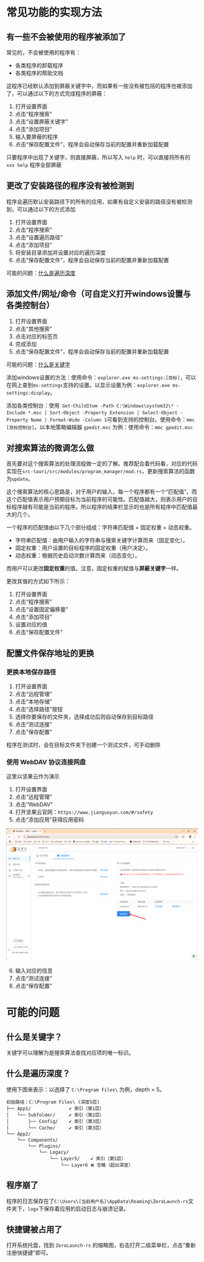 # 常见功能的实现方法

## 有一些不会被使用的程序被添加了

常见的，不会被使用的程序有：
* 各类程序的卸载程序
* 各类程序的帮助文档

这程序已经默认添加到屏蔽关键字中，而如果有一些没有被包括的程序也被添加了，可以通过以下的方式完成程序的屏蔽：
1. 打开设置界面
2. 点击“程序搜索”
3. 点击“设置屏蔽关键字”
4. 点击“添加项目”
5. 输入要屏蔽的程序
6. 点击“保存配置文件”，程序会自动保存当前的配置并重新加载配置

只要程序中出现了关键字，则直接屏蔽，所以写入 `help` 时，可以直接将所有的 `xxx help` 程序全部屏蔽

## 更改了安装路径的程序没有被检测到

程序会遍历默认安装路径下的所有的应用，如果有自定义安装的路径没有被检测到，可以通过以下的方式添加
1. 打开设置界面
2. 点击“程序搜索”
3. 点击“设置遍历路径”
4. 点击“添加项目”
5. 将安装目录添加并设置对应的遍历深度
6. 点击“保存配置文件”，程序会自动保存当前的配置并重新加载配置

可能的问题：[什么是遍历深度](#什么是遍历深度)

## 添加文件/网址/命令（可自定义打开windows设置与各类控制台）

1. 打开设置界面
2. 点击“其他搜索”
3. 点击对应的标签页
4. 完成添加
5. 点击“保存配置文件”，程序会自动保存当前的配置并重新加载配置

可能的问题：[什么是关键字](#什么是关键字)

添加windows设置的方法：使用命令：`explorer.exe ms-settings:[目标]`，可以在网上查到`ms-settings`支持的设置。以显示设置为例：`explorer.exe ms-settings:display`。

添加各类控制台：使用` Get-ChildItem -Path C:\Windows\system32\* -Include *.msc | Sort-Object -Property Extension | Select-Object -Property Name | Format-Wide -Column 1`可看到支持的控制台。使用命令：`mmc [目标控制台]`。以本地策略编辑器 `gpedit.msc` 为例：使用命令：`mmc gpedit.msc`

## 对搜索算法的微调怎么做

首先要对这个搜索算法的处理流程做一定的了解。推荐配合着代码看，对应的代码实现在`src-tauri/src/modules/program_manager/mod.rs`，更新搜索算法的函数为`update`。

这个搜索算法的核心思路是，对于用户的输入，每一个程序都有一个“匹配值”，而这个匹配值表示用户预期目标为当前程序的可能性。匹配值越大，则表示用户的目标程序越有可能是当前的程序。所以程序的结果栏显示的也是所有程序中匹配值最大的几个。

一个程序的匹配值由以下几个部分组成：字符串匹配值 + 固定权重 + 动态权重。
* 字符串匹配值：由用户输入的字符串与搜索关键字计算而来（固定变化）。
* 固定权重：用户设置的目标程序的固定权重（用户决定）。
* 动态权重：根据历史启动次数计算而来（动态变化）。

而用户可以更改**固定权重**的值。注意，固定权重的赋值与**屏蔽关键字**一样。

更改其值的方式如下所示：
1. 打开设置界面
2. 点击“程序搜索”
3. 点击“设置固定偏移量”
4. 点击“添加项目”
5. 设置对应的值
6. 点击“保存配置文件”

## 配置文件保存地址的更换

### 更换本地保存路径

1. 打开设置界面
2. 点击“远程管理”
3. 点击“本地存储”
4. 点击“选择路径”按钮
5. 选择你要保存的文件夹，选择成功后则自动保存到目标路径
6. 点击“测试连接”
7. 点击“保存配置”

程序在测试时，会在目标文件夹下创建一个测试文件，可手动删除

### 使用 WebDAV 协议连接网盘

这里以坚果云作为演示

1. 打开设置界面
2. 点击“远程管理”
3. 点击“WebDAV”
4. 打开坚果云官网：`https://www.jianguoyun.com/#/safety`
5. 点击“添加应用”获得应用密码

![坚果云](../asset/坚果云.png)

6. 输入对应的信息
7. 点击“测试连接”
8. 点击“保存配置”

# 可能的问题

## 什么是关键字？

关键字可以理解为是搜索算法查找对应项的唯一标识。

## 什么是遍历深度？

使用下图来表示：以选择了 `C:\Program Files\` 为例，depth = 5。

```
初始路径：C:\Program Files\ (深度5层)
├── App1/              ✔️ 索引（第1层）
│   └── Subfolder/     ✔️ 索引（第2层）
│       ├── Config/    ✔️ 索引（第3层）
│       └── Cache/     ✔️ 索引（第3层）
└── App2/
    └── Components/
        └── Plugins/
            └── Legacy/
                └── Layer5/    ✔️ 索引（第5层）
                    └── Layer6 ❌ 忽略（超出深度）
```

## 程序崩了

程序的日志保存在了`C:\Users\[当前用户名]\AppData\Roaming\ZeroLaunch-rs`文件夹下，`logs`下保存着应用的启动日志与崩溃记录。

## 快捷键被占用了

打开系统托盘，找到 `ZeroLaunch-rs` 的缩略图，右击打开二级菜单栏，点击“重新注册快捷键”即可。